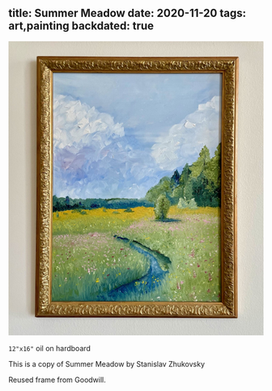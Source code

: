 title: Summer Meadow
date: 2020-11-20
tags: art,painting
backdated: true
---
![Summer Meadow](summer_meadow.jpeg)

`12"x16"` oil on hardboard

This is a copy of Summer Meadow by Stanislav Zhukovsky

Reused frame from Goodwill.